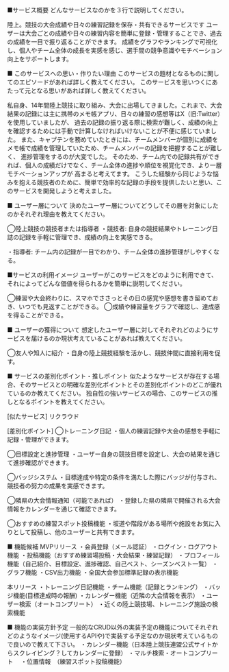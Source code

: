 ■サービス概要
どんなサービスなのかを３行で説明してください。

陸上。競技の大会成績や日々の練習記録を保存・共有できるサービスです
ユーザーは大会ごとの成績や日々の練習内容を簡単に登録・管理することでき、過去の成績を一目で振り返ることができます。
成績をグラフやランキングで可視化し、個人やチーム全体の成長を実感を感じ、選手間の競争意識やモチベーション向上をサポートします。

■ このサービスへの思い・作りたい理由
このサービスの題材となるものに関してのエピソードがあれば詳しく教えてください。
このサービスを思いつくにあたって元となる思いがあれば詳しく教えてください。

私自身、14年間陸上競技に取り組み、大会に出場してきました。これまで、大会結果の記録には主に携帯のメモ帳アプリ、日々の練習の感想等はX（旧:Twitter）を使用していましたが、
過去の記録の振り返る際に検索が難しく、成績の向上を確認するためには手動で計算しなければいけないことが不便に感じていました。
また、キャプテンを務めていたときには、チームメンバーが個別に成績をメモ帳で成績を管理していたため、チームメンバーの記録を把握することが難しく、
進捗管理をするのが大変でした。
そのため、チーム内での記録共有ができれば、個人の成績だけでなく、チーム全体の進捗や順位を視覚化でき、より一層モチベーションアップが
高まると考えてます。
こうした経験から同じような悩みを抱える競技者のために、簡単で効率的な記録の手段を提供したいと思い、このサービスを開発しようと考えました。

■ ユーザー層について
決めたユーザー層についてどうしてその層を対象にしたのかそれぞれ理由を教えてください。

◯陸上競技の競技者または指導者
 ・競技者:
   自身の競技結果やトレーニング日誌の記録を手軽に管理でき、成績の向上を実感できる。

 ・指導者:
   チーム内の記録が一目でわかり、チーム全体の進捗管理がしやすくなる。

■サービスの利用イメージ
ユーザーがこのサービスをどのように利用できて、それによってどんな価値を得られるかを簡単に説明してください。

◯練習や大会終わりに、スマホでささっとその日の感覚や感想を書き留めておき、いつでも見返すことができる。
◯成績や練習量をグラフで確認し、達成感を得ることができる。

■ ユーザーの獲得について
想定したユーザー層に対してそれぞれどのようにサービスを届けるのか現状考えていることがあれば教えてください。

◯友人や知人に紹介
 ・自身の陸上競技経験を活かし、競技仲間に直接利用を促す。

■ サービスの差別化ポイント・推しポイント
似たようなサービスが存在する場合、そのサービスとの明確な差別化ポイントとその差別化ポイントのどこが優れているのか教えてください。
独自性の強いサービスの場合、このサービスの推しとなるポイントを教えてください。

[似たサービス] リクラウド

[差別化ポイント]
◯トレーニング日記
・個人の練習記録や大会の感想を手軽に記録・管理ができます。

◯目標設定と進捗管理
・ユーザー自身の競技目標を設定し、大会の結果を通じて進捗確認ができます。

◯バッジシステム
・目標達成や特定の条件を満たした際にバッジが付与され、競技者の努力の成果を実感できます。

◯隣県の大会情報通知（可能であれば）
・登録した県の隣県で開催される大会情報をカレンダーを通じて確認できます。

◯おすすめの練習スポット投稿機能
・坂道や階段がある場所や施設をお気に入りとして投稿し、他のユーザーと共有できます。

■ 機能候補
MVPリリース
・会員登録（メール認証）
・ログイン・ログアウト機能
・投稿機能（おすすめ練習場投稿・大会結果・練習記録）
・プロフィール機能（自己紹介、目標設定、進捗確認、自己ベスト、シーズンベスト一覧）
・グラフ機能
・CSV出力機能
・全国大会参加標準記録の表示機能

本リリース
・トレーニング日記機能
・チーム機能（記録とランキング）
・バッジ機能(目標達成時の報酬)
・カレンダー機能（近隣の大会情報を表示）
・ユーザー検索（オートコンプリート）
・近くの陸上競技場、トレーニング施設の検索機能

■ 機能の実装方針予定
一般的なCRUD以外の実装予定の機能についてそれぞれどのようなイメージ(使用するAPIや)で実装する予定なのか現状考えているもので良いので教えて下さい。
・カレンダー機能（日本陸上競技連盟公式サイトからスクレイピング？してカレンダーに登録）
・マルチ検索・オートコンプリート　
・位置情報　（練習スポット投稿機能）

